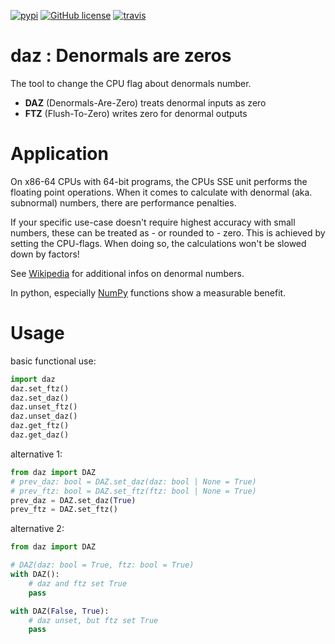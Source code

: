 [![pypi](https://img.shields.io/pypi/v/daz.svg)](https://pypi.python.org/pypi/daz)
[![GitHub license](https://img.shields.io/github/license/chainer/daz.svg)](https://github.com/chainer/daz)
[![travis](https://img.shields.io/travis/chainer/daz/master.svg)](https://travis-ci.org/chainer/daz)

# daz : Denormals are zeros
The tool to change the CPU flag about denormals number.

  * **DAZ** (Denormals-Are-Zero) treats denormal inputs as zero
  * **FTZ** (Flush-To-Zero) writes zero for denormal outputs


# Application

On x86-64 CPUs with 64-bit programs, the CPUs SSE unit performs the floating point operations.
When it comes to calculate with denormal (aka. subnormal) numbers, there are performance penalties.

If your specific use-case doesn't require highest accuracy with small numbers,
these can be treated as - or rounded to - zero.
This is achieved by setting the CPU-flags.
When doing so, the calculations won't be slowed down by factors!

See [Wikipedia](https://en.wikipedia.org/wiki/Subnormal_number) for additional infos on denormal numbers.

In python, especially [NumPy](https://numpy.org/) functions show a measurable benefit.


# Usage

basic functional use:
```python
import daz
daz.set_ftz()
daz.set_daz()
daz.unset_ftz()
daz.unset_daz()
daz.get_ftz()
daz.get_daz()
```

alternative 1:
```python
from daz import DAZ
# prev_daz: bool = DAZ.set_daz(daz: bool | None = True)
# prev_ftz: bool = DAZ.set_ftz(ftz: bool | None = True)
prev_daz = DAZ.set_daz(True)
prev_ftz = DAZ.set_ftz()
```

alternative 2:
```python
from daz import DAZ

# DAZ(daz: bool = True, ftz: bool = True)
with DAZ():
    # daz and ftz set True
    pass

with DAZ(False, True):
    # daz unset, but ftz set True
    pass
```
